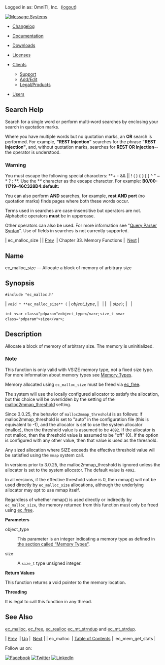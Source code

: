Logged in as: OmniTI, Inc.  ([logout](https://support.messagesystems.com/logout.php))

[![Message Systems](https://support.messagesystems.com/images/ms-white205.png)](https://support.messagesystems.com/start.php) 

*   [Changelog](https://support.messagesystems.com/start.php?show=changelog)
*   [Documentation](https://support.messagesystems.com/docs/)
*   [Downloads](https://support.messagesystems.com/start.php)

*   [Licenses](https://support.messagesystems.com/license_summary.php)
*   <a href="">Clients</a>
    *   [Support](https://support.messagesystems.com/cs.php)
    *   [Add/Edit](https://support.messagesystems.com/edit_client.php)
    *   [Legal/Products](https://support.messagesystems.com/edit_products.php)
*   [Users](https://support.messagesystems.com/edit_customer.php)

## Search Help

Search for a single word or perform multi-word searches by enclosing your search in quotation marks.

Where you have multiple words but no quotation marks, an **OR** search is performed. For example, **"REST Injection"** searches for the phrase **"REST Injection"**, and, without quotation marks, searches for **REST OR Injection**--the operator is understood.

### Warning

You must escape the following special characters: **+ - && || ! ( ) { } [ ] ^ " ~ * ? : \**. Use the **\** character as the escape character. For example: **B0/00-11719-46C328D4\:default\:**

You can also perform **AND** searches, for example, **rest AND port** (no quotation marks) finds pages where both these words occur.

Terms used in searches are case-insensitive but operators are not. Alphabetic operators **must** be in uppercase.

Other operators can also be used. For more information see "[Query Parser Syntax](https://lucene.apache.org/core/old_versioned_docs/versions/3_0_0/queryparsersyntax.html)". Use of fields in searches is not currently supported.

| ec_malloc_size |
| [Prev](apis.ec_malloc.php)  | Chapter 33. Memory Functions |  [Next](apis.ec_mem_get_stats.php) |

<a name="apis.ec_malloc_size"></a>
## Name

ec_malloc_size — Allocate a block of memory of arbitrary size

## Synopsis

`#include "ec_malloc.h"`

| `void * **ec_malloc_size** (` | <var class="pdparam">object_type</var>, |   |
|   | <var class="pdparam">size</var>`)`; |   |

`int <var class="pdparam">object_type</var>`;
`size_t <var class="pdparam">size</var>`;<a name="idp27220368"></a>
## Description

Allocate a block of memory of arbitrary size. The memory is uninitialized.

### Note

This function is only valid with VSIZE memory type, not a fixed size type. For more information about memory types see [Memory Types](arch.primary.apis.php#arch.memory.types "1.3.6.1. Memory Types").

Memory allocated using `ec_malloc_size` must be freed via [ec_free](apis.ec_free.php "ec_free").

The system will use the locally configured allocator to satisfy the allocation, but this choice will be overridden by the setting of the [malloc2mmap_threshold](https://support.messagesystems.com/docs/web-ref/conf.ref.malloc2mmap_threshold.php) setting.

Since 3.0.25, the behavior of `malloc2mmap_threshold` is as follows: If malloc2mmap_threshold is set to "auto" in the configuration file (this is equivalent to -1), and the allocator is set to use the system allocator (malloc), then the threshold value is assumed to be `4092`. If the allocator is not malloc, then the threshold value is assumed to be "off" (0). If the option is configured with any other value, then that value is used as the threshold.

Any sized allocation where SIZE exceeds the effective threshold value will be satisfied using the `mmap` system call.

In versions prior to 3.0.25, the malloc2mmap_threshold is ignored unless the allocator is set to the system allocator. The default value is `4092`.

In all versions, if the effective threshold value is 0, then mmap() will not be used directly by `ec_malloc_size` allocations, although the underlying allocator may opt to use mmap itself.

Regardless of whether mmap() is used directly or indirectly by `ec_malloc_size`, the memory returned from this function must only be freed using [ec_free](apis.ec_free.php "ec_free").

**Parameters**

<dl class="variablelist">

<dt>object_type</dt>

<dd>

This parameter is an integer indicating a memory type as defined in [the section called “Memory Types”](apis.ec_malloc.php#apis.ec_malloc.types "Memory Types").

</dd>

<dt>size</dt>

<dd>

A `size_t` type unsigned integer.

</dd>

</dl>

**Return Values**

This function returns a void pointer to the memory location.

**Threading**

It is legal to call this function in any thread.

<a name="idp27240400"></a>
## See Also

[ec_malloc](apis.ec_malloc.php "ec_malloc"), [ec_free](apis.ec_free.php "ec_free"), [ec_realloc](apis.ec_realloc.php "ec_realloc") [ec_mt_strndup](apis.ec_mt_strndup.php "ec_mt_strndup") and [ec_mt_strdup](apis.ec_mt_strdup.php "ec_mt_strdup").

| [Prev](apis.ec_malloc.php)  | [Up](memory.php) |  [Next](apis.ec_mem_get_stats.php) |
| ec_malloc  | [Table of Contents](index.php) |  ec_mem_get_stats |

Follow us on:

[![Facebook](https://support.messagesystems.com/images/icon-facebook.png)](http://www.facebook.com/messagesystems) [![Twitter](https://support.messagesystems.com/images/icon-twitter.png)](http://twitter.com/#!/MessageSystems) [![LinkedIn](https://support.messagesystems.com/images/icon-linkedin.png)](http://www.linkedin.com/company/message-systems)